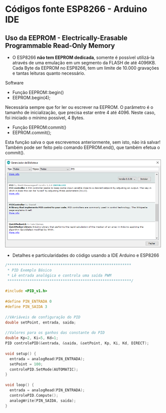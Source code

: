 
# Códigos fonte ESP8266 - Arduino IDE

Uso da EEPROM - Electrically-Erasable Programmable Read-Only Memory
------
* O ESP8266 **não tem EEPROM dedicada**, somente é possível utilizá-la através de uma emulação em um segmento da FLASH de até 4096KB. Cada Byte da EEPROM no ESP8266, tem um limite de 10.000 gravações e tantas leituras quanto necessário.

Software
* Função EEPROM::begin()
 * EEPROM.begin(4);

Necessária sempre que for ler ou escrever na EEPROM. O parâmetro é o tamanho de inicialização, que precisa estar entre 4 até 4096. Neste caso, foi iniciado o mínimo possível, 4 Bytes.

* Função EEPROM:commit()
 * EEPROM.commit();

Esta função salva o que escrevemos anteriormente, sem isto, não irá salvar! Também pode ser feito pelo comando EEPROM.end(), que também efetua o commit().

 
</center>

![Instalação PID](../../../Imagens/BibliotecaPID.png)

* Detalhes e particularidades do código usando a IDE Arduino e ESP8266

```c++
/********************************************************
 * PID Exemplo Básico
 * Lê entrada analógica e controla uma saída PWM
 ********************************************************/

#include <PID_v1.h>

#define PIN_ENTRADA 0
#define PIN_SAIDA 3

//VAriáveis de configuração do PID
double setPoint, entrada, saida;

//Valores para os ganhos das constante do PID
double Kp=2, Ki=5, Kd=1;
PID controlePID(&entrada, &saida, &setPoint, Kp, Ki, Kd, DIRECT);

void setup() {
  entrada = analogRead(PIN_ENTRADA);
  setPoint = 100;
  controlePID.SetMode(AUTOMATIC);
}

void loop() {
  entrada = analogRead(PIN_ENTRADA);
  controlePID.Compute();
  analogWrite(PIN_SAIDA, saida);
}

```

